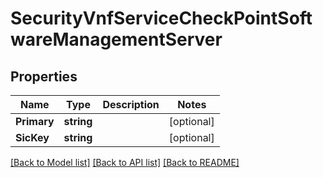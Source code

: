 # SecurityVnfServiceCheckPointSoftwareManagementServer

## Properties

Name | Type | Description | Notes
------------ | ------------- | ------------- | -------------
**Primary** | **string** |  | [optional] 
**SicKey** | **string** |  | [optional] 

[[Back to Model list]](../README.md#documentation-for-models) [[Back to API list]](../README.md#documentation-for-api-endpoints) [[Back to README]](../README.md)


